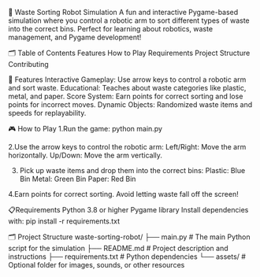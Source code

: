 🚀 Waste Sorting Robot Simulation
A fun and interactive Pygame-based simulation where you control a robotic arm to sort different types of waste into the correct bins. Perfect for learning about robotics, waste management, and Pygame development!

🗂️ Table of Contents
 Features
 How to Play
 Requirements
 Project Structure
 Contributing
 
🌟 Features
 Interactive Gameplay: Use arrow keys to control a robotic arm and sort waste.
 Educational: Teaches about waste categories like plastic, metal, and paper.
 Score System: Earn points for correct sorting and lose points for incorrect moves.
 Dynamic Objects: Randomized waste items and speeds for replayability.
 
🎮 How to Play
1.Run the game:
    python main.py

2.Use the arrow keys to control the robotic arm:
    Left/Right: Move the arm horizontally.
    Up/Down: Move the arm vertically.
	
3. Pick up waste items and drop them into the correct bins:
    Plastic: Blue Bin
    Metal: Green Bin
    Paper: Red Bin

4.Earn points for correct sorting. Avoid letting waste fall off the screen!

📋Requirements
   Python 3.8 or higher
   Pygame library
   Install dependencies with:
       pip install -r requirements.txt
	   
	   
🗂️ Project Structure
   waste-sorting-robot/
├── main.py                # The main Python script for the simulation
├── README.md              # Project description and instructions
├── requirements.txt       # Python dependencies
└── assets/                # Optional folder for images, sounds, or other resources



	


